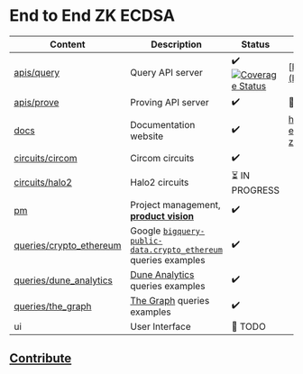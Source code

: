# End to End ZK ECDSA

| Content                                            | Description                                                                                                                                                | Status                                                                                                                                                                                                                        | Live Version                                                 |
| -------------------------------------------------- | ---------------------------------------------------------------------------------------------------------------------------------------------------------- | ----------------------------------------------------------------------------------------------------------------------------------------------------------------------------------------------------------------------------- | ------------------------------------------------------------ |
| [apis/query](apis/query)                           | Query API server                                                                                                                                           | :heavy_check_mark: [![Coverage Status](https://coveralls.io/repos/github/privacy-scaling-explorations/e2e-zk-ecdsa/badge.svg?branch=main)](https://coveralls.io/github/privacy-scaling-explorations/e2e-zk-ecdsa?branch=main) | [https://anonset.fly.dev/](https://anonset.fly.dev/)         |
| [apis/prove ](apis/prove)                          | Proving API server                                                                                                                                         | :heavy_check_mark:                                                                                                                                                                                                            | 📅 TODO                                                      |
| [docs](docs)                                       | Documentation website                                                                                                                                      | :heavy_check_mark:                                                                                                                                                                                                            | https://privacy-scaling-explorations.github.io/e2e-zk-ecdsa/ |
| [circuits/circom](circuits/circom)                 | Circom circuits                                                                                                                                            | :heavy_check_mark:                                                                                                                                                                                                            |                                                              |
| [circuits/halo2](circuits/halo2)                   | Halo2 circuits                                                                                                                                             | :hourglass_flowing_sand: IN PROGRESS                                                                                                                                                                                          |                                                              |
| [pm](pm)                                           | Project management, [**product vision**](./pm/product-vision.md)                                                                                           | :heavy_check_mark:                                                                                                                                                                                                            |                                                              |
| [queries/crypto_ethereum](queries/crypto_ethereum) | Google [`bigquery-public-data.crypto_ethereum`](https://console.cloud.google.com/marketplace/product/ethereum/crypto-ethereum-blockchain) queries examples | :heavy_check_mark:                                                                                                                                                                                                            |                                                              |
| [queries/dune_analytics](queries/dune_analytics)   | [Dune Analytics](https://dune.com/) queries examples                                                                                                       | :heavy_check_mark:                                                                                                                                                                                                            |                                                              |
| [queries/the_graph](queries/the_graph)             | [The Graph](https://thegraph.com/en/) queries examples                                                                                                     | :heavy_check_mark:                                                                                                                                                                                                            |                                                              |
| ui                                                 | User Interface                                                                                                                                             | 📅 TODO                                                                                                                                                                                                                       |                                                              |

## [Contribute](https://github.com/privacy-scaling-explorations/e2e-zk-ecdsa/contribute)
